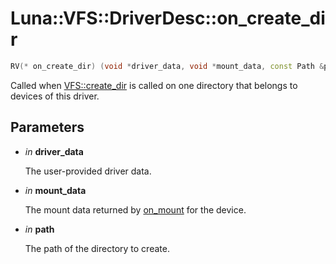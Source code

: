 # Luna::VFS::DriverDesc::on_create_dir

```c++
RV(* on_create_dir) (void *driver_data, void *mount_data, const Path &path)
```

Called when [VFS::create_dir](group___v_f_s_1ga6940b3f49be0a4e5e97431650751dc9a.md) is called on one directory that belongs to devices of this driver. 



## Parameters
* *in* **driver_data**

    The user-provided driver data. 

* *in* **mount_data**

    The mount data returned by [on_mount](struct_luna_1_1_v_f_s_1_1_driver_desc_1aedcf8a88cd3f67ab0e5aa16d430baf64.md) for the device. 

* *in* **path**

    The path of the directory to create. 

